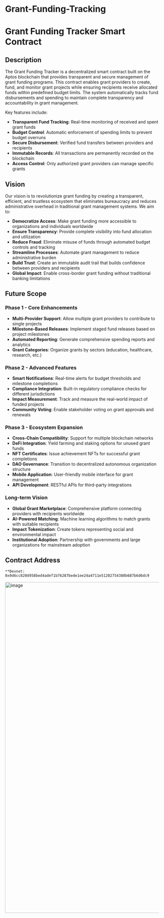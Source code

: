 # Grant-Funding-Tracking
# Grant Funding Tracker Smart Contract


## Description

The Grant Funding Tracker is a decentralized smart contract built on the Aptos blockchain that provides transparent and secure management of grant funding programs. This contract enables grant providers to create, fund, and monitor grant projects while ensuring recipients receive allocated funds within predefined budget limits. The system automatically tracks fund disbursements and spending to maintain complete transparency and accountability in grant management.

Key features include:
- **Transparent Fund Tracking**: Real-time monitoring of received and spent grant funds
- **Budget Control**: Automatic enforcement of spending limits to prevent budget overruns
- **Secure Disbursement**: Verified fund transfers between providers and recipients
- **Immutable Records**: All transactions are permanently recorded on the blockchain
- **Access Control**: Only authorized grant providers can manage specific grants

## Vision

Our vision is to revolutionize grant funding by creating a transparent, efficient, and trustless ecosystem that eliminates bureaucracy and reduces administrative overhead in traditional grant management systems. We aim to:

- **Democratize Access**: Make grant funding more accessible to organizations and individuals worldwide
- **Ensure Transparency**: Provide complete visibility into fund allocation and utilization
- **Reduce Fraud**: Eliminate misuse of funds through automated budget controls and tracking
- **Streamline Processes**: Automate grant management to reduce administrative burden
- **Build Trust**: Create an immutable audit trail that builds confidence between providers and recipients
- **Global Impact**: Enable cross-border grant funding without traditional banking limitations

## Future Scope

### Phase 1 - Core Enhancements
- **Multi-Provider Support**: Allow multiple grant providers to contribute to single projects
- **Milestone-Based Releases**: Implement staged fund releases based on project milestones
- **Automated Reporting**: Generate comprehensive spending reports and analytics
- **Grant Categories**: Organize grants by sectors (education, healthcare, research, etc.)

### Phase 2 - Advanced Features
- **Smart Notifications**: Real-time alerts for budget thresholds and milestone completions
- **Compliance Integration**: Built-in regulatory compliance checks for different jurisdictions
- **Impact Measurement**: Track and measure the real-world impact of funded projects
- **Community Voting**: Enable stakeholder voting on grant approvals and renewals

### Phase 3 - Ecosystem Expansion
- **Cross-Chain Compatibility**: Support for multiple blockchain networks
- **DeFi Integration**: Yield farming and staking options for unused grant funds
- **NFT Certificates**: Issue achievement NFTs for successful grant completions
- **DAO Governance**: Transition to decentralized autonomous organization structure
- **Mobile Application**: User-friendly mobile interface for grant management
- **API Development**: RESTful APIs for third-party integrations

### Long-term Vision
- **Global Grant Marketplace**: Comprehensive platform connecting providers with recipients worldwide
- **AI-Powered Matching**: Machine learning algorithms to match grants with suitable recipients
- **Impact Tokenization**: Create tokens representing social and environmental impact
- **Institutional Adoption**: Partnership with governments and large organizations for mainstream adoption

## Contract Address

```
**Devnet: 0x9d6cc820d958bed4adef1b76287bede1ee24a4711e51202754380b687b6d6dc9
```

<img width="1920" height="1080" alt="image" src="https://github.com/user-attachments/assets/3bfceb74-c2bd-4b13-beb1-ad316f3cdd2b" />

